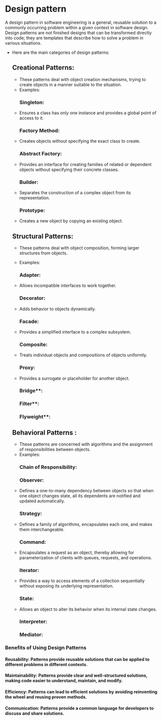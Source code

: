 # Design pattern
A design pattern in software engineering is a general, reusable solution to a commonly occurring problem within a given context in software design. 
Design patterns are not finished designs that can be transformed directly into code; they are templates that describe how to solve a problem in various situations.

- Here are the main categories of design patterns:
  ## Creational Patterns:
    - These patterns deal with object creation mechanisms, trying to create objects in a manner suitable to the situation.
    - Examples:
      ### Singleton:
    - Ensures a class has only one instance and provides a global point of access to it.
      ### Factory Method:
    - Creates objects without specifying the exact class to create.
      ### Abstract Factory:
    - Provides an interface for creating families of related or dependent objects without specifying their concrete classes.
      ### Builder:
    - Separates the construction of a complex object from its representation.
      ### Prototype:
    - Creates a new object by copying an existing object.

    ## Structural Patterns:
     - These patterns deal with object composition, forming larger structures from objects.
     - Examples:
  
        ### Adapter:  
    - Allows incompatible interfaces to work together.
      ### Decorator:  
    - Adds behavior to objects dynamically.
      ### Facade:  
    - Provides a simplified interface to a complex subsystem.
      ### Composite:  
    - Treats individual objects and compositions of objects uniformly.
      ### Proxy:  
    - Provides a surrogate or placeholder for another object.
      ### Bridge**:
      ### Filter**:
      ### Flyweight**:

    ## Behavioral Patterns :
    - These patterns are concerned with algorithms and the assignment of responsibilities between objects.
  - Examples:
    ### Chain of Responsibility:
    ### Observer:  
  - Defines a one-to-many dependency between objects so that when one object changes state, all its dependents are notified and updated automatically.
    ### Strategy:  
  - Defines a family of algorithms, encapsulates each one, and makes them interchangeable.
    ### Command:  
  - Encapsulates a request as an object, thereby allowing for parameterization of clients with queues, requests, and operations.
    ### Iterator:  
  - Provides a way to access elements of a collection sequentially without exposing its underlying representation.
    ### State:  
  - Allows an object to alter its behavior when its internal state changes.
    ### Interpreter:
    ### Mediator:


### Benefits of Using Design Patterns
#### Reusability:  Patterns provide reusable solutions that can be applied to different problems in different contexts.
#### Maintainability:  Patterns provide clear and well-structured solutions, making code easier to understand, maintain, and modify.
#### Efficiency:  Patterns can lead to efficient solutions by avoiding reinventing the wheel and reusing proven methods.
#### Communication:  Patterns provide a common language for developers to discuss and share solutions.

